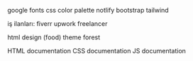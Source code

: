 google fonts
css color palette
notlify
bootstrap
tailwind


iş ilanları:
fiverr
upwork
freelancer


html design (food)
theme forest


HTML documentation
CSS documentation
JS documentation




